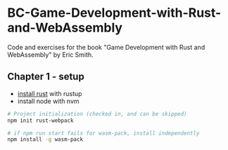 # BC-Game-Development-with-Rust-and-WebAssembly

Code and exercises for the book "Game Development with Rust and WebAssembly" by Eric Smith.

## Chapter 1 - setup

- [install rust](https://www.rust-lang.org/tools/install) with rustup
- install node with nvm

```sh
# Project initialization (checked in, and can be skipped)
npm init rust-webpack

# if npm run start fails for wasm-pack, install independently
npm install -g wasm-pack
```
